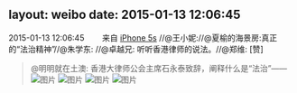 layout: weibo
date: 2015-01-13 12:06:45
---
2015-01-13 12:06:45  &nbsp;&nbsp;&nbsp;&nbsp;&nbsp;&nbsp; 来自 <a href="sinaweibo://customweibosource" rel="nofollow">iPhone 5s</a>
 //@王小妮://@夏榆的海景房:真正的“法治精神”//@朱学东: //@卓越兄: 听听香港律师的说法。//@郑维: [赞]
>  @明明就在土澳: 香港大律师公会主席石永泰致辞，阐释什么是“法治”—— ​​​
>  ![图片](https://ww4.sinaimg.cn/large/4b48f3c2gw1eo7p2mjlw7j20s52db14p.jpg)
>  ![图片](https://ww4.sinaimg.cn/large/4b48f3c2gw1eo7p2niw92j20s10sl781.jpg)
>  ![图片](https://ww4.sinaimg.cn/large/4b48f3c2gw1eo7p2oovzwj20rz1s97cv.jpg)
>  ![图片](https://ww1.sinaimg.cn/large/4b48f3c2gw1eo7p2pspdpj20s51bedn9.jpg)
